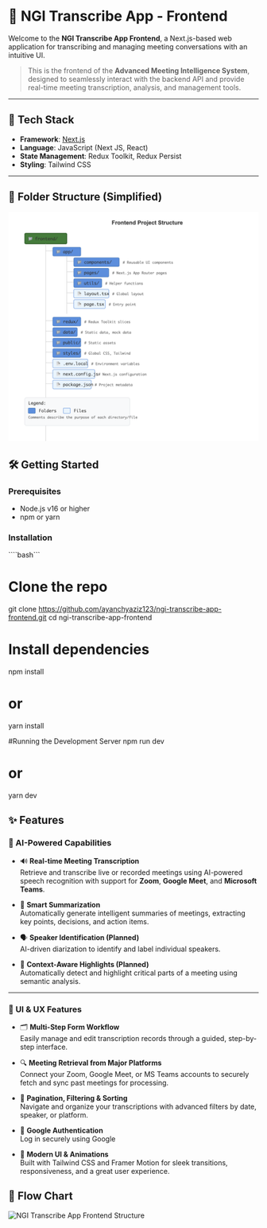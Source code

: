 
# 📝 NGI Transcribe App - Frontend

Welcome to the **NGI Transcribe App Frontend**, a Next.js-based web application for transcribing and managing meeting conversations with an intuitive UI.

> This is the frontend of the **Advanced Meeting Intelligence System**, designed to seamlessly interact with the backend API and provide real-time meeting transcription, analysis, and management tools.

---

## 🚀 Tech Stack

- **Framework**: [Next.js](https://nextjs.org/)
- **Language**: JavaScript (Next JS, React)
- **State Management**: Redux Toolkit, Redux Persist
- **Styling**: Tailwind CSS

---

## 📁 Folder Structure (Simplified)

<img src="./public/frontend_structure.png" alt="NGI Transcribe App Frontend Structure" width="800"/>

## 🛠️ Getting Started

### Prerequisites

- Node.js v16 or higher
- npm or yarn

### Installation

````bash```
# Clone the repo
git clone https://github.com/ayanchyaziz123/ngi-transcribe-app-frontend.git
cd ngi-transcribe-app-frontend

# Install dependencies
npm install
# or
yarn install


#Running the Development Server
npm run dev
# or
yarn dev


## ✨ Features

### 🤖 AI-Powered Capabilities

- 🔊 **Real-time Meeting Transcription**  
  Retrieve and transcribe live or recorded meetings using AI-powered speech recognition with support for **Zoom**, **Google Meet**, and **Microsoft Teams**.

- 🧠 **Smart Summarization**  
  Automatically generate intelligent summaries of meetings, extracting key points, decisions, and action items.

- 🗣️ **Speaker Identification (Planned)**  
  AI-driven diarization to identify and label individual speakers.

- 🧠 **Context-Aware Highlights (Planned)**  
  Automatically detect and highlight critical parts of a meeting using semantic analysis.

---

### 🧩 UI & UX Features

- 🗂️ **Multi-Step Form Workflow**  
  Easily manage and edit transcription records through a guided, step-by-step interface.

- 🔍 **Meeting Retrieval from Major Platforms**  
  Connect your Zoom, Google Meet, or MS Teams accounts to securely fetch and sync past meetings for processing.

- 📅 **Pagination, Filtering & Sorting**  
  Navigate and organize your transcriptions with advanced filters by date, speaker, or platform.

- 🔐 **Google Authentication**  
  Log in securely using Google

- 🎨 **Modern UI & Animations**  
  Built with Tailwind CSS and Framer Motion for sleek transitions, responsiveness, and a great user experience.


## 📁 Flow Chart

<img src="./public/flow_chart.png" alt="NGI Transcribe App Frontend Structure" width="800"/>



